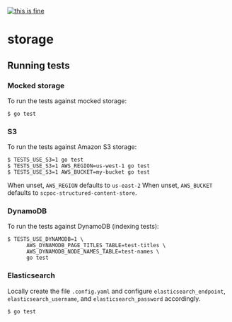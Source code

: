 [![this is fine](https://img.shields.io/badge/Dev%20status-Works%20For%20Me-red.svg)](../../docs/Status.md#works-for-me)

# storage

## Running tests

### Mocked storage

To run the tests against mocked storage:

    $ go test

### S3

To run the tests against Amazon S3 storage:

    $ TESTS_USE_S3=1 go test
    $ TESTS_USE_S3=1 AWS_REGION=us-west-1 go test
    $ TESTS_USE_S3=1 AWS_BUCKET=my-bucket go test

When unset, `AWS_REGION` defaults to `us-east-2`
When unset, `AWS_BUCKET` defaults to `scpoc-structured-content-store`.

### DynamoDB

To run the tests against DynamoDB (indexing tests):

    $ TESTS_USE_DYNAMODB=1 \
          AWS_DYNAMODB_PAGE_TITLES_TABLE=test-titles \
          AWS_DYNAMODB_NODE_NAMES_TABLE=test-names \
          go test

### Elasticsearch

Locally create the file `.config.yaml` and configure `elasticsearch_endpoint`, `elasticsearch_username`,
and `elasticsearch_password` accordingly.

    $ go test

<!--
To run the tests against Elasticsearch (indexing tests):

    $ curl -D - -XPUT -H 'Content-Type: application/json' -d @page_name_mapping.json http://localhost:9200/page_name; echo
    $ TESTS_USE_ELASTICSEARCH=1 go test
-->
